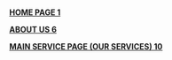 # 

**[HOME PAGE	1](#home-page)**

[**ABOUT US	6**](#about-us)

[**MAIN SERVICE PAGE (OUR SERVICES)	10**](#main-service-page-\(our-services\))
